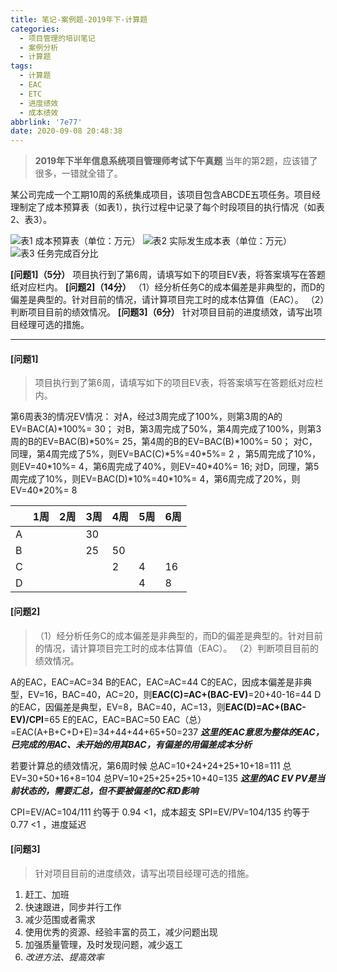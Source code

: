 ```yaml
---
title: 笔记-案例题-2019年下-计算题
categories:
  - 项目管理的培训笔记
  - 案例分析
  - 计算题
tags:
  - 计算题
  - EAC
  - ETC
  - 进度绩效
  - 成本绩效
abbrlink: '7e77'
date: 2020-09-08 20:48:38
---
```



> **2019年下半年信息系统项目管理师考试下午真题**
> 当年的第2题，应该错了很多，一错就全错了。

某公司完成一个工期10周的系统集成项目，该项目包含ABCDE五项任务。项目经理制定了成本预算表（如表1），执行过程中记录了每个时段项目的执行情况（如表2、表3）。

![表1 成本预算表（单位：万元）](https://i.loli.net/2020/09/08/J3TkYdBhI6fEyjg.png)
![表2 实际发生成本表（单位：万元）](https://i.loli.net/2020/09/08/MRTLCBwWz24jbtg.png)
![表3 任务完成百分比](https://i.loli.net/2020/09/08/h5eD4nlyIjadN8o.png)

**[问题1]（5分）**
项目执行到了第6周，请填写如下的项目EV表，将答案填写在答题纸对应栏内。
**[问题2]（14分）**
（1）经分析任务C的成本偏差是非典型的，而D的偏差是典型的。针对目前的情况，请计算项目完工时的成本估算值（EAC）。
（2）判断项目目前的绩效情况。
**[问题3]（6分）**
针对项目目前的进度绩效，请写出项目经理可选的措施。  

<!-- more -->

---

#### [问题1]

> 项目执行到了第6周，请填写如下的项目EV表，将答案填写在答题纸对应栏内。

第6周表3的情况EV情况：
对A，经过3周完成了100%，则第3周的A的EV=BAC(A)\*100%= 30；
对B，第3周完成了50%，第4周完成了100%，则第3周的B的EV=BAC(B)\*50%= 25，第4周的B的EV=BAC(B)\*100%= 50；
对C，同理，第4周完成了5%，则EV=BAC(C)\*5%=40\*5%= 2 ，第5周完成了10%，则EV=40\*10%= 4，第6周完成了40%，则EV=40\*40%= 16;
对D，同理，第5周完成了10%，则EV=BAC(D)\*10%=40\*10%= 4，第6周完成了20%，则EV=40\*20%= 8

|  | 1周 | 2周 | 3周 | 4周 | 5周 | 6周 |
|--|-----|-----|-----|-----|-----|-----|
|A |     |     | 30  |     |     |     |
|B |     |     | 25  | 50  |     |     |
|C |     |     |     | 2   | 4   | 16  |
|D |     |     |     |     | 4   |  8  |

#### [问题2]

>（1）经分析任务C的成本偏差是非典型的，而D的偏差是典型的。针对目前的情况，请计算项目完工时的成本估算值（EAC）。
>（2）判断项目目前的绩效情况。

A的EAC，EAC=AC=34
B的EAC，EAC=AC=44
C的EAC，因成本偏差是非典型，EV=16，BAC=40，AC=20，则**EAC(C)=AC+(BAC-EV)**=20+40-16=44
D的EAC，因偏差是典型，EV=8，BAC=40，AC=13，则**EAC(D)=AC+(BAC-EV)/CPI**=65
E的EAC，EAC=BAC=50
EAC（总）=EAC(A+B+C+D+E)=34+44+44+65+50=237
***这里的EAC意思为整体的EAC，已完成的用AC、未开始的用其BAC，有偏差的用偏差成本分析***

若要计算总的绩效情况，第6周时候
总AC=10+24+24+25+10+18=111
总EV=30+50+16+8=104
总PV=10+25+25+25+10+40=135
***这里的AC EV PV是当前状态的，需要汇总，但不要被偏差的C和D影响***

CPI=EV/AC=104/111 约等于 0.94 <1，成本超支
SPI=EV/PV=104/135 约等于 0.77 <1 ，进度延迟

#### [问题3]

> 针对项目目前的进度绩效，请写出项目经理可选的措施。

1. 赶工、加班  
2. 快速跟进，同步并行工作
3. 减少范围或者需求
4. 使用优秀的资源、经验丰富的员工，减少问题出现
5. 加强质量管理，及时发现问题，减少返工
6. *改进方法、提高效率*
